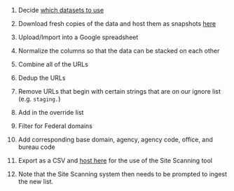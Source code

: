 
1) Decide [which datasets to use](https://github.com/GSA/federal-website-index#major-datasets)

2) Download fresh copies of the data and host them as snapshots [here](https://github.com/GSA/federal-website-index/tree/main/data/snapshots)

3) Upload/Import into a Google spreadsheet 

4) Normalize the columns so that the data can be stacked on each other

5) Combine all of the URLs 

6) Dedup the URLs

7) Remove URLs that begin with certain strings that are on our ignore list (e.g. `staging.`)

8) Add in the override list

7) Filter for Federal domains

8) Add corresponding base domain, agency, agency code, office, and bureau code

9) Export as a CSV and [host here](https://raw.githubusercontent.com/GSA/data/master/dotgov-websites/site-scanning/current-federal-subdomains.csv) for the use of the Site Scanning tool

10) Note that the Site Scanning system then needs to be prompted to ingest the new list.  
